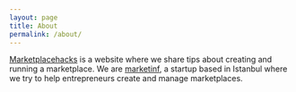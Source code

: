 ```yaml
---
layout: page
title: About
permalink: /about/
---
```


[Marketplacehacks][mh] is a website where we share tips about creating and running a marketplace. We are [marketinf], a startup based in Istanbul where we try to help entrepreneurs create and manage marketplaces.

[mh]: https://marketplacehacks.com
[marketinf]: https://marketinf.com